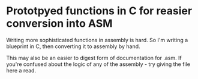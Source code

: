 # Prototpyed functions in C for reasier conversion into ASM

Writing more sophisticated functions in assembly is hard.
So I'm writing a blueprint in C, then converting it to assembly by hand.

This may also be an easier to digest form of documentation for .asm.
If you're confused about the logic of any of the assembly - try
giving the file here a read.
